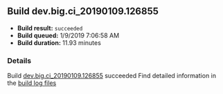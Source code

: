 ## Build dev.big.ci_20190109.126855
- **Build result:** `succeeded`
- **Build queued:** 1/9/2019 7:06:58 AM
- **Build duration:** 11.93 minutes
### Details
Build [dev.big.ci_20190109.126855](https://winappstudio.visualstudio.com/web/build.aspx?pcguid=a4ef43be-68ce-4195-a619-079b4d9834c2&builduri=vstfs%3a%2f%2f%2fBuild%2fBuild%2f26855) succeeded
Find detailed information in the [build log files](https://uwpctdiags.blob.core.windows.net/buildlogs/dev.big.ci_20190109.126855_logs.zip)
